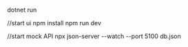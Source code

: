 dotnet run

//start ui
npm install
npm run dev

//start mock API
npx json-server --watch --port 5100 db.json

